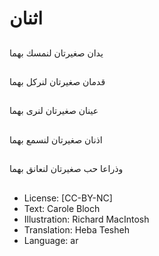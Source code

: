# اثنان

##
يدان صغيرتان لنمسك بهما

##
قدمان صغيرتان لنركل بهما

##
عينان صغيرتان لنرى بهما

##
اذنان صغيرتان لنسمع بهما

##
وذراعا حب صغيرتان لنعانق بهما

##
* License: [CC-BY-NC]
* Text: Carole Bloch
* Illustration: Richard MacIntosh
* Translation: Heba Tesheh
* Language: ar
